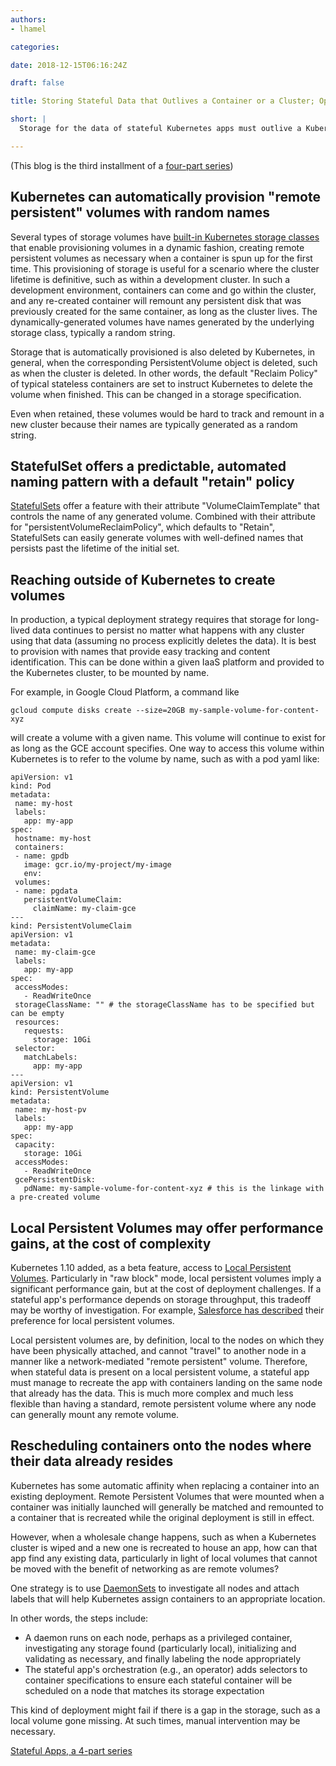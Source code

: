 ```yaml
---
authors:
- lhamel

categories:

date: 2018-12-15T06:16:24Z

draft: false

title: Storing Stateful Data that Outlives a Container or a Cluster; Optimizing for Local Volumes

short: |
  Storage for the data of stateful Kubernetes apps must outlive a Kubernetes container or a cluster, and can be optimized with Local Volumes; the third blog of a series of 4 on Stateless Kubernetes Apps

---
```

(This blog is the third installment of a [four-part series](/post/stateful-apps-toc))

## Kubernetes can automatically provision "remote persistent" volumes with random names

Several types of storage volumes have [built-in Kubernetes storage classes](https://kubernetes.io/docs/concepts/storage/storage-classes/) that enable provisioning volumes in a dynamic fashion, creating remote persistent volumes as necessary when a container is spun up for the first time. This provisioning of storage is useful for a scenario where the cluster lifetime is definitive, such as within a development cluster. In such a development environment, containers can come and go within the cluster, and any re-created container will remount any persistent disk that was previously created for the same container, as long as the cluster lives. The dynamically-generated volumes have names generated by the underlying storage class, typically a random string. 

Storage that is automatically provisioned is also deleted by Kubernetes, in general, when the corresponding PersistentVolume object is deleted, such as when the cluster is deleted. In other words, the default "Reclaim Policy" of typical stateless containers are set to instruct Kubernetes to delete the volume when finished. This can be changed in a storage specification.

Even when retained, these volumes would be hard to track and remount in a new cluster because their names are typically generated as a random string.


## StatefulSet offers a predictable, automated naming pattern with a default "retain" policy

[StatefulSets](https://kubernetes.io/docs/concepts/workloads/controllers/statefulset/) offer a feature with their attribute "VolumeClaimTemplate" that controls the name of any generated volume. Combined with their attribute for "persistentVolumeReclaimPolicy", which defaults to "Retain", StatefulSets can easily generate volumes with well-defined names that persists past the lifetime of the initial set.


## Reaching outside of Kubernetes to create volumes

In production, a typical deployment strategy requires that storage for long-lived data continues to persist 
no matter what happens with any cluster using that data (assuming no process explicitly deletes the data). 
It is best to provision with names that provide easy tracking 
and content identification. This can be done within a given IaaS platform and provided to the Kubernetes cluster, 
to be mounted by name.

For example, in Google Cloud Platform, a command like

```
gcloud compute disks create --size=20GB my-sample-volume-for-content-xyz
```

will create a volume with a given name. This volume will continue to exist for as long as the GCE account specifies. 
One way to access this volume within Kubernetes is to refer to the volume by name, such as with a pod yaml like:


```
apiVersion: v1
kind: Pod
metadata:
 name: my-host
 labels:
   app: my-app
spec:
 hostname: my-host
 containers:
 - name: gpdb
   image: gcr.io/my-project/my-image
   env:
 volumes:
 - name: pgdata
   persistentVolumeClaim:
     claimName: my-claim-gce
---
kind: PersistentVolumeClaim
apiVersion: v1
metadata:
 name: my-claim-gce
 labels:
   app: my-app
spec:
 accessModes:
   - ReadWriteOnce
 storageClassName: "" # the storageClassName has to be specified but can be empty
 resources:
   requests:
     storage: 10Gi
 selector:
   matchLabels:
     app: my-app
---
apiVersion: v1
kind: PersistentVolume
metadata:
 name: my-host-pv
 labels:
   app: my-app 
spec:
 capacity:
   storage: 10Gi
 accessModes:
   - ReadWriteOnce
 gcePersistentDisk:
   pdName: my-sample-volume-for-content-xyz # this is the linkage with a pre-created volume
```

## Local Persistent Volumes may offer performance gains, at the cost of complexity

Kubernetes 1.10 added, as a beta feature, access to 
[Local Persistent Volumes](https://kubernetes.io/docs/concepts/storage/volumes/#local). 
Particularly in "raw block" mode, local persistent volumes imply a significant performance gain, 
but at the cost of deployment challenges. If a stateful app's performance depends on storage 
throughput, this tradeoff may be worthy of investigation. For example, 
[Salesforce has described](https://engineering.salesforce.com/provisioning-kubernetes-local-persistent-volumes-61a82d1d06b0) 
their preference for local persistent volumes.

Local persistent volumes are, by definition, local to the nodes on which they have been physically attached, 
and cannot "travel" to another node in a manner like a network-mediated "remote persistent" volume.
 Therefore, when stateful data is present on a local persistent volume, a stateful app must manage to recreate 
 the app with containers landing on the same node that already has the data. This is much more complex 
 and much less flexible than having a standard, remote persistent volume where any node can generally 
 mount any remote volume.

## Rescheduling containers onto the nodes where their data already resides

Kubernetes has some automatic affinity when replacing a container into an existing deployment. 
Remote Persistent Volumes that were mounted when a container was initially launched will generally be matched 
and remounted to a container that is recreated while the original deployment is still in effect.

However, when a wholesale change happens, such as when a Kubernetes cluster is wiped and a new one 
is recreated to house an app, how can that app find any existing data, particularly in light of local volumes that cannot be moved with the benefit of networking as are remote volumes?

One strategy is to use [DaemonSets](https://kubernetes.io/docs/concepts/workloads/controllers/daemonset/) to investigate all nodes and attach labels that will help Kubernetes assign containers to an appropriate location.

In other words, the steps include:

*   A daemon runs on each node, perhaps as a privileged container, investigating any storage found (particularly local), 
initializing and validating as necessary, and finally labeling the node appropriately
*   The stateful app's orchestration (e.g., an operator) adds selectors to container specifications to ensure 
each stateful container will be scheduled on a node that matches its storage expectation

This kind of deployment might fail if there is a gap in the storage, such as a local volume gone missing. 
At such times, manual intervention may be necessary.

[Stateful Apps, a 4-part series](/post/stateful-apps-toc)

